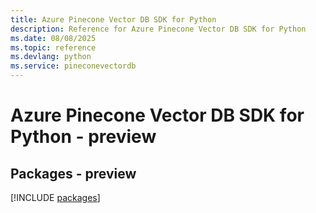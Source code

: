 ```yaml
---
title: Azure Pinecone Vector DB SDK for Python
description: Reference for Azure Pinecone Vector DB SDK for Python
ms.date: 08/08/2025
ms.topic: reference
ms.devlang: python
ms.service: pineconevectordb
---
```

# Azure Pinecone Vector DB SDK for Python - preview
## Packages - preview
[!INCLUDE [packages](pinecone-vector-db-index.md)]